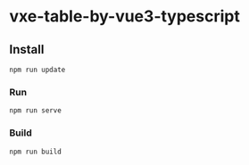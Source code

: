 # vxe-table-by-vue3-typescript

## Install
```
npm run update
```

### Run
```
npm run serve
```

### Build
```
npm run build
```
